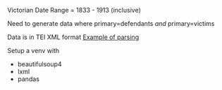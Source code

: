 Victorian Date Range = 1833 - 1913 (inclusive)

Need to generate data where primary=defendants *and* primary=victims

Data is in TEI XML format
[Example of parsing](https://komax.github.io/blog/text/python/xml/parsing_tei_xml_python/)

Setup a venv with
- beautifulsoup4
- lxml
- pandas